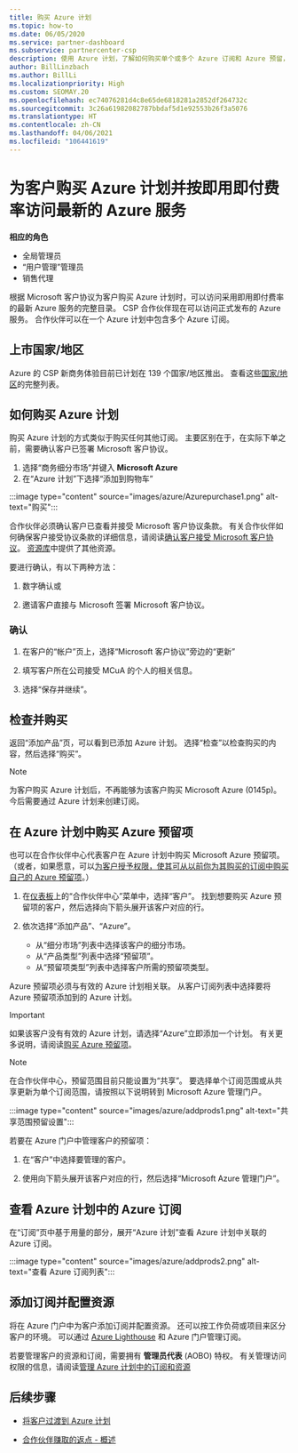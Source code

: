 ```yaml
---
title: 购买 Azure 计划
ms.topic: how-to
ms.date: 06/05/2020
ms.service: partner-dashboard
ms.subservice: partnercenter-csp
description: 使用 Azure 计划，了解如何购买单个或多个 Azure 订阅和 Azure 预留，如何配置资源，以及如何查看或添加订阅。
author: BillLinzbach
ms.author: BillLi
ms.localizationpriority: High
ms.custom: SEOMAY.20
ms.openlocfilehash: ec74076281d4c8e65de6818281a2852df264732c
ms.sourcegitcommit: 3c26a61982082787bbdaf5d1e92553b26f3a5076
ms.translationtype: HT
ms.contentlocale: zh-CN
ms.lasthandoff: 04/06/2021
ms.locfileid: "106441619"
---
```

# <a name="purchase-the-azure-plan-for-customers--access-the-latest-azure-services-at-pay-as-you-go-rates"></a>为客户购买 Azure 计划并按即用即付费率访问最新的 Azure 服务

**相应的角色**

- 全局管理员
- “用户管理”管理员
- 销售代理

根据 Microsoft 客户协议为客户购买 Azure 计划时，可以访问采用即用即付费率的最新 Azure 服务的完整目录。 CSP 合作伙伴现在可以访问正式发布的 Azure 服务。 合作伙伴可以在一个 Azure 计划中包含多个 Azure 订阅。 

## <a name="countryregion-availability"></a>上市国家/地区

Azure 的 CSP 新商务体验目前已计划在 139 个国家/地区推出。 查看这些[国家/地区](https://query.prod.cms.rt.microsoft.com/cms/api/am/binary/RE3QN0x)的完整列表。 

## <a name="how-to-purchase-azure-plan"></a>如何购买 Azure 计划

购买 Azure 计划的方式类似于购买任何其他订阅。 主要区别在于，在实际下单之前，需要确认客户已签署 Microsoft 客户协议。

1. 选择“商务细分市场”并键入 **Microsoft Azure** 
2. 在“Azure 计划”下选择“添加到购物车”

:::image type="content" source="images/azure/Azurepurchase1.png" alt-text="购买":::

合作伙伴必须确认客户已查看并接受 Microsoft 客户协议条款。 有关合作伙伴如何确保客户接受协议条款的详细信息，请阅读[确认客户接受 Microsoft 客户协议](confirm-customer-agreement.md)。 [资源库](https://partner.microsoft.com/resources/collection/Microsoft-Customer-Agreement-in-the-CSP-program#/)中提供了其他资源。

要进行确认，有以下两种方法： 

1. 数字确认或

2. 邀请客户直接与 Microsoft 签署 Microsoft 客户协议。 

### <a name="to-confirm"></a>确认 

1. 在客户的“帐户”页上，选择“Microsoft 客户协议”旁边的“更新”  

2. 填写客户所在公司接受 MCuA 的个人的相关信息。

3. 选择“保存并继续”。  

## <a name="review-and-buy"></a>检查并购买

返回“添加产品”页，可以看到已添加 Azure 计划。 选择“检查”以检查购买的内容，然后选择“购买”。 

>[!Note]
>为客户购买 Azure 计划后，不再能够为该客户购买 Microsoft Azure (0145p)。 今后需要通过 Azure 计划来创建订阅。

## <a name="purchase-azure-reservations-under-the-azure-plan"></a>在 Azure 计划中购买 Azure 预留项 
  
也可以在合作伙伴中心代表客户在 Azure 计划中购买 Microsoft Azure 预留项。 （或者，如果愿意，可以[为客户授予权限，使其可从以前你为其购买的订阅中购买自己的 Azure 预留项](give-customers-permission.md)。）

1. 在[仪表板](https://partner.microsoft.com/dashboard/)上的“合作伙伴中心”菜单中，选择“客户”。 找到想要购买 Azure 预留项的客户，然后选择向下箭头展开该客户对应的行。

2. 依次选择“添加产品”、“Azure”。 

   - 从“细分市场”列表中选择该客户的细分市场。
   - 从“产品类型”列表中选择“预留项”。
   - 从“预留项类型”列表中选择客户所需的预留项类型。

Azure 预留项必须与有效的 Azure 计划相关联。 从客户订阅列表中选择要将 Azure 预留项添加到的 Azure 计划。 

>[!Important] 
>如果该客户没有有效的 Azure 计划，请选择“Azure”立即添加一个计划。 有关更多说明，请阅读[购买 Azure 预留项](azure-reservations-buying.md#purchase-azure-reservations)。

>[!Note]
>在合作伙伴中心，预留范围目前只能设置为“共享”。 要选择单个订阅范围或从共享更新为单个订阅范围，请按照以下说明转到 Microsoft Azure 管理门户。 

:::image type="content" source="images/azure/addprods1.png" alt-text="共享范围预留设置":::

若要在 Azure 门户中管理客户的预留项： 

1. 在“客户”中选择要管理的客户。 

2. 使用向下箭头展开该客户对应的行，然后选择“Microsoft Azure 管理门户”。  
 
## <a name="view-azure-subscriptions-under-the-azure-plan"></a>查看 Azure 计划中的 Azure 订阅

在“订阅”页中基于用量的部分，展开“Azure 计划”查看 Azure 计划中关联的 Azure 订阅。

:::image type="content" source="images/azure/addprods2.png" alt-text="查看 Azure 订阅列表"::: 


## <a name="add-subscriptions-and-configure-resources"></a>添加订阅并配置资源

将在 Azure 门户中为客户添加订阅并配置资源。 还可以按工作负荷或项目来区分客户的环境。 可以通过 [Azure Lighthouse](https://azure.microsoft.com/services/azure-lighthouse/) 和 Azure 门户管理订阅。 

若要管理客户的资源和订阅，需要拥有 **管理员代表** (AOBO) 特权。 有关管理访问权限的信息，请阅读[管理 Azure 计划中的订阅和资源](azure-plan-manage.md)

## <a name="next-steps"></a>后续步骤

- [将客户过渡到 Azure 计划](azure-plan-transition.md)

- [合作伙伴赚取的返点 - 概述](partner-earned-credit.md)
